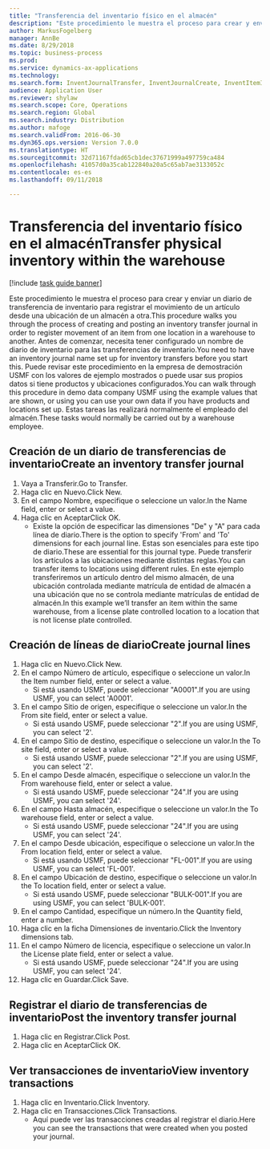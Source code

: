 ```yaml
--- 
title: "Transferencia del inventario físico en el almacén"
description: "Este procedimiento le muestra el proceso para crear y enviar un diario de transferencia de inventario para registrar el movimiento de un artículo desde una ubicación de un almacén a otra."
author: MarkusFogelberg
manager: AnnBe
ms.date: 8/29/2018
ms.topic: business-process
ms.prod: 
ms.service: dynamics-ax-applications
ms.technology: 
ms.search.form: InventJournalTransfer, InventJournalCreate, InventItemIdLookupSimple, InventLocationIdLookup, WMSLocationIdLookup, InventTrans
audience: Application User
ms.reviewer: shylaw
ms.search.scope: Core, Operations
ms.search.region: Global
ms.search.industry: Distribution
ms.author: mafoge
ms.search.validFrom: 2016-06-30
ms.dyn365.ops.version: Version 7.0.0
ms.translationtype: HT
ms.sourcegitcommit: 32d71167fdad65cb1dec37671999a497759ca484
ms.openlocfilehash: 41057d0a35cab122840a20a5c65ab7ae3133052c
ms.contentlocale: es-es
ms.lasthandoff: 09/11/2018

---
```

# <a name="transfer-physical-inventory-within-the-warehouse"></a><span data-ttu-id="19e84-103">Transferencia del inventario físico en el almacén</span><span class="sxs-lookup"><span data-stu-id="19e84-103">Transfer physical inventory within the warehouse</span></span>

[!include [task guide banner](../../includes/task-guide-banner.md)]

<span data-ttu-id="19e84-104">Este procedimiento le muestra el proceso para crear y enviar un diario de transferencia de inventario para registrar el movimiento de un artículo desde una ubicación de un almacén a otra.</span><span class="sxs-lookup"><span data-stu-id="19e84-104">This procedure walks you through the process of creating and posting an inventory transfer journal in order to register movement of an item from one location in a warehouse to another.</span></span> <span data-ttu-id="19e84-105">Antes de comenzar, necesita tener configurado un nombre de diario de inventario para las transferencias de inventario.</span><span class="sxs-lookup"><span data-stu-id="19e84-105">You need to have an inventory journal name set up for inventory transfers before you start this.</span></span> <span data-ttu-id="19e84-106">Puede revisar este procedimiento en la empresa de demostración USMF con los valores de ejemplo mostrados o puede usar sus propios datos si tiene productos y ubicaciones configurados.</span><span class="sxs-lookup"><span data-stu-id="19e84-106">You can walk through this procedure in demo data company USMF using the example values that are shown, or using you can use your own data if you have products and locations set up.</span></span> <span data-ttu-id="19e84-107">Estas tareas las realizará normalmente el empleado del almacén.</span><span class="sxs-lookup"><span data-stu-id="19e84-107">These tasks would normally be carried out by a warehouse employee.</span></span>


## <a name="create-an-inventory-transfer-journal"></a><span data-ttu-id="19e84-108">Creación de un diario de transferencias de inventario</span><span class="sxs-lookup"><span data-stu-id="19e84-108">Create an inventory transfer journal</span></span>
1. <span data-ttu-id="19e84-109">Vaya a Transferir.</span><span class="sxs-lookup"><span data-stu-id="19e84-109">Go to Transfer.</span></span>
2. <span data-ttu-id="19e84-110">Haga clic en Nuevo.</span><span class="sxs-lookup"><span data-stu-id="19e84-110">Click New.</span></span>
3. <span data-ttu-id="19e84-111">En el campo Nombre, especifique o seleccione un valor.</span><span class="sxs-lookup"><span data-stu-id="19e84-111">In the Name field, enter or select a value.</span></span>
4. <span data-ttu-id="19e84-112">Haga clic en Aceptar</span><span class="sxs-lookup"><span data-stu-id="19e84-112">Click OK.</span></span>
    * <span data-ttu-id="19e84-113">Existe la opción de especificar las dimensiones "De" y "A" para cada línea de diario.</span><span class="sxs-lookup"><span data-stu-id="19e84-113">There is the option to specify 'From' and 'To' dimensions for each journal line.</span></span> <span data-ttu-id="19e84-114">Estas son esenciales para este tipo de diario.</span><span class="sxs-lookup"><span data-stu-id="19e84-114">These are essential for this journal type.</span></span> <span data-ttu-id="19e84-115">Puede transferir los artículos a las ubicaciones mediante distintas reglas.</span><span class="sxs-lookup"><span data-stu-id="19e84-115">You can transfer items to locations using different rules.</span></span> <span data-ttu-id="19e84-116">En este ejemplo transferiremos un artículo dentro del mismo almacén, de una ubicación controlada mediante matrícula de entidad de almacén a una ubicación que no se controla mediante matrículas de entidad de almacén.</span><span class="sxs-lookup"><span data-stu-id="19e84-116">In this example we’ll transfer an item within the same warehouse, from a license plate controlled location to a location that is not license plate controlled.</span></span>   

## <a name="create-journal-lines"></a><span data-ttu-id="19e84-117">Creación de líneas de diario</span><span class="sxs-lookup"><span data-stu-id="19e84-117">Create journal lines</span></span>
1. <span data-ttu-id="19e84-118">Haga clic en Nuevo.</span><span class="sxs-lookup"><span data-stu-id="19e84-118">Click New.</span></span>
2. <span data-ttu-id="19e84-119">En el campo Número de artículo, especifique o seleccione un valor.</span><span class="sxs-lookup"><span data-stu-id="19e84-119">In the Item number field, enter or select a value.</span></span>
    * <span data-ttu-id="19e84-120">Si está usando USMF, puede seleccionar "A0001".</span><span class="sxs-lookup"><span data-stu-id="19e84-120">If you are using USMF, you can select 'A0001'.</span></span>  
3. <span data-ttu-id="19e84-121">En el campo Sitio de origen, especifique o seleccione un valor.</span><span class="sxs-lookup"><span data-stu-id="19e84-121">In the From site field, enter or select a value.</span></span>
    * <span data-ttu-id="19e84-122">Si está usando USMF, puede seleccionar "2".</span><span class="sxs-lookup"><span data-stu-id="19e84-122">If you are using USMF, you can select '2'.</span></span>  
4. <span data-ttu-id="19e84-123">En el campo Sitio de destino, especifique o seleccione un valor.</span><span class="sxs-lookup"><span data-stu-id="19e84-123">In the To site field, enter or select a value.</span></span>
    * <span data-ttu-id="19e84-124">Si está usando USMF, puede seleccionar "2".</span><span class="sxs-lookup"><span data-stu-id="19e84-124">If you are using USMF, you can select '2'.</span></span>  
5. <span data-ttu-id="19e84-125">En el campo Desde almacén, especifique o seleccione un valor.</span><span class="sxs-lookup"><span data-stu-id="19e84-125">In the From warehouse field, enter or select a value.</span></span>
    * <span data-ttu-id="19e84-126">Si está usando USMF, puede seleccionar "24".</span><span class="sxs-lookup"><span data-stu-id="19e84-126">If you are using USMF, you can select '24'.</span></span>  
6. <span data-ttu-id="19e84-127">En el campo Hasta almacén, especifique o seleccione un valor.</span><span class="sxs-lookup"><span data-stu-id="19e84-127">In the To warehouse field, enter or select a value.</span></span>
    * <span data-ttu-id="19e84-128">Si está usando USMF, puede seleccionar "24".</span><span class="sxs-lookup"><span data-stu-id="19e84-128">If you are using USMF, you can select '24'.</span></span>  
7. <span data-ttu-id="19e84-129">En el campo Desde ubicación, especifique o seleccione un valor.</span><span class="sxs-lookup"><span data-stu-id="19e84-129">In the From location field, enter or select a value.</span></span>
    * <span data-ttu-id="19e84-130">Si está usando USMF, puede seleccionar "FL-001".</span><span class="sxs-lookup"><span data-stu-id="19e84-130">If you are using USMF, you can select 'FL-001'.</span></span>  
8. <span data-ttu-id="19e84-131">En el campo Ubicación de destino, especifique o seleccione un valor.</span><span class="sxs-lookup"><span data-stu-id="19e84-131">In the To location field, enter or select a value.</span></span>
    * <span data-ttu-id="19e84-132">Si está usando USMF, puede seleccionar "BULK-001".</span><span class="sxs-lookup"><span data-stu-id="19e84-132">If you are using USMF, you can select 'BULK-001'.</span></span>  
9. <span data-ttu-id="19e84-133">En el campo Cantidad, especifique un número.</span><span class="sxs-lookup"><span data-stu-id="19e84-133">In the Quantity field, enter a number.</span></span>
10. <span data-ttu-id="19e84-134">Haga clic en la ficha Dimensiones de inventario.</span><span class="sxs-lookup"><span data-stu-id="19e84-134">Click the Inventory dimensions tab.</span></span>
11. <span data-ttu-id="19e84-135">En el campo Número de licencia, especifique o seleccione un valor.</span><span class="sxs-lookup"><span data-stu-id="19e84-135">In the License plate field, enter or select a value.</span></span>
    * <span data-ttu-id="19e84-136">Si está usando USMF, puede seleccionar "24".</span><span class="sxs-lookup"><span data-stu-id="19e84-136">If you are using USMF, you can select '24'.</span></span>  
12. <span data-ttu-id="19e84-137">Haga clic en Guardar.</span><span class="sxs-lookup"><span data-stu-id="19e84-137">Click Save.</span></span>

## <a name="post-the-inventory-transfer-journal"></a><span data-ttu-id="19e84-138">Registrar el diario de transferencias de inventario</span><span class="sxs-lookup"><span data-stu-id="19e84-138">Post the inventory transfer journal</span></span>
1. <span data-ttu-id="19e84-139">Haga clic en Registrar.</span><span class="sxs-lookup"><span data-stu-id="19e84-139">Click Post.</span></span>
2. <span data-ttu-id="19e84-140">Haga clic en Aceptar</span><span class="sxs-lookup"><span data-stu-id="19e84-140">Click OK.</span></span>

## <a name="view-inventory-transactions"></a><span data-ttu-id="19e84-141">Ver transacciones de inventario</span><span class="sxs-lookup"><span data-stu-id="19e84-141">View inventory transactions</span></span>
1. <span data-ttu-id="19e84-142">Haga clic en Inventario.</span><span class="sxs-lookup"><span data-stu-id="19e84-142">Click Inventory.</span></span>
2. <span data-ttu-id="19e84-143">Haga clic en Transacciones.</span><span class="sxs-lookup"><span data-stu-id="19e84-143">Click Transactions.</span></span>
    * <span data-ttu-id="19e84-144">Aquí puede ver las transacciones creadas al registrar el diario.</span><span class="sxs-lookup"><span data-stu-id="19e84-144">Here you can see the transactions that were created when you posted your journal.</span></span>  


